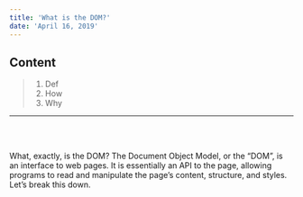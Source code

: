 ```yaml
---
title: 'What is the DOM?'
date: 'April 16, 2019'
---
```


<!--
> What, exactly, is the DOM? https://bitsofco.de/what-exactly-is-the-dom/
> DOM tree viewer https://codepen.io/sfi0zy/pen/rLNWmr?editors=0010
-->

## Content

> 1. Def
> 2. How
> 3. Why

---

<br/>
<br/>

What, exactly, is the DOM?
The Document Object Model, or the “DOM”, is an interface to web pages. It is essentially an API to the page, allowing programs to read and manipulate the page’s content, structure, and styles. Let’s break this down.
